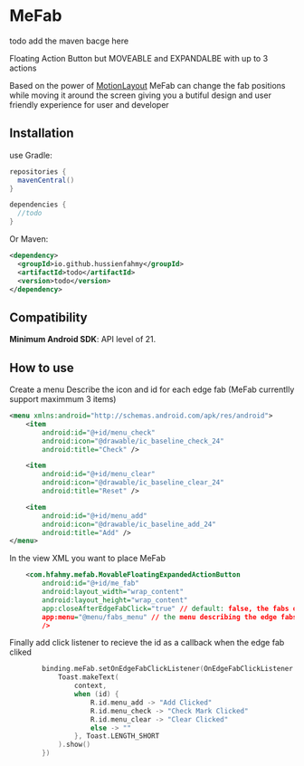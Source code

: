 MeFab
=====
todo add the maven bacge here

Floating Action Button but MOVEABLE and EXPANDALBE with up to 3 actions

Based on the power of [MotionLayout](https://developer.android.com/training/constraint-layout/motionlayout) MeFab can change the fab positions while moving it around the screen giving you a butiful design and user friendly experience for user and developer 

Installation
--------
use Gradle:

```gradle
repositories {
  mavenCentral()
}

dependencies {
  //todo
}
```

Or Maven:

```xml
<dependency>
  <groupId>io.github.hussienfahmy</groupId>
  <artifactId>todo</artifactId>
  <version>todo</version>
</dependency>
```

Compatibility
-------------
 **Minimum Android SDK**: API level of 21.
 
 How to use
-------------
Create a menu Describe the icon and id for each edge fab (MeFab currentlly support maximmum 3 items)

```xml
<menu xmlns:android="http://schemas.android.com/apk/res/android">
    <item
        android:id="@+id/menu_check"
        android:icon="@drawable/ic_baseline_check_24"
        android:title="Check" />

    <item
        android:id="@+id/menu_clear"
        android:icon="@drawable/ic_baseline_clear_24"
        android:title="Reset" />

    <item
        android:id="@+id/menu_add"
        android:icon="@drawable/ic_baseline_add_24"
        android:title="Add" />
</menu>
```

 In the view XML you want to place MeFab
```xml
    <com.hfahmy.mefab.MovableFloatingExpandedActionButton
        android:id="@+id/me_fab"
        android:layout_width="wrap_content"
        android:layout_height="wrap_content"
        app:closeAfterEdgeFabClick="true" // default: false, the fabs on the edge return to center when one of them clicked
        app:menu="@menu/fabs_menu" // the menu describing the edge fabs
        />
```
Finally add click listener to recieve the id as a callback when the edge fab cliked
```kotlin
        binding.meFab.setOnEdgeFabClickListener(OnEdgeFabClickListener { id ->
            Toast.makeText(
                context,
                when (id) {
                    R.id.menu_add -> "Add Clicked"
                    R.id.menu_check -> "Check Mark Clicked"
                    R.id.menu_clear -> "Clear Clicked"
                    else -> ""
                }, Toast.LENGTH_SHORT
            ).show()
        })
```
